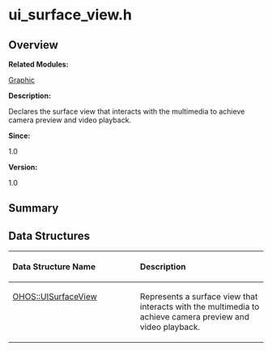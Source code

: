 # ui\_surface\_view.h<a name="EN-US_TOPIC_0000001054479549"></a>

## **Overview**<a name="section425582696093528"></a>

**Related Modules:**

[Graphic](graphic.md)

**Description:**

Declares the surface view that interacts with the multimedia to achieve camera preview and video playback. 

**Since:**

1.0

**Version:**

1.0

## **Summary**<a name="section127073728093528"></a>

## Data Structures<a name="nested-classes"></a>

<a name="table1308404262093528"></a>
<table><thead align="left"><tr id="row1356148747093528"><th class="cellrowborder" valign="top" width="50%" id="mcps1.1.3.1.1"><p id="p795671077093528"><a name="p795671077093528"></a><a name="p795671077093528"></a>Data Structure Name</p>
</th>
<th class="cellrowborder" valign="top" width="50%" id="mcps1.1.3.1.2"><p id="p1895654979093528"><a name="p1895654979093528"></a><a name="p1895654979093528"></a>Description</p>
</th>
</tr>
</thead>
<tbody><tr id="row544239723093528"><td class="cellrowborder" valign="top" width="50%" headers="mcps1.1.3.1.1 "><p id="p1139357896093528"><a name="p1139357896093528"></a><a name="p1139357896093528"></a><a href="ohos-uisurfaceview.md">OHOS::UISurfaceView</a></p>
</td>
<td class="cellrowborder" valign="top" width="50%" headers="mcps1.1.3.1.2 "><p id="p387503260093528"><a name="p387503260093528"></a><a name="p387503260093528"></a>Represents a surface view that interacts with the multimedia to achieve camera preview and video playback. </p>
</td>
</tr>
</tbody>
</table>

